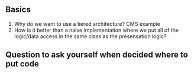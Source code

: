 Basics
----
1. Why do we want to use a tiered architecture? CMS example
2. How is it better than a naive implementation where we put all of the logic/data access in the same class as the presensation logic? 

Question to ask yourself when decided where to put code
----
